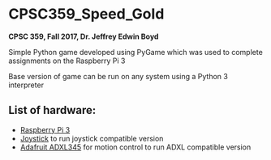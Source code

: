 # CPSC359_Speed_Gold
**CPSC 359, Fall 2017, Dr. Jeffrey Edwin Boyd**

Simple Python game developed using PyGame which was used to complete assignments on the Raspberry Pi 3

Base version of game can be run on any system using a Python 3 interpreter

## List of hardware:
* [Raspberry Pi 3](https://www.raspberrypi.org/products/raspberry-pi-3-model-b/)
* [Joystick](https://www.adafruit.com/product/512) to run joystick compatible version
* [Adafruit ADXL345](https://www.adafruit.com/product/1231) for motion control to run ADXL compatible version 
